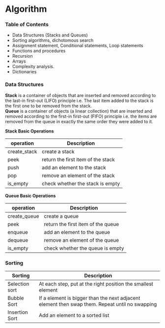 # Algorithm

### Table of Contents

* Data Structures (Stacks and Queues)
* Sorting algorithms, dichotomous search
* Assignment statement, Conditional statements, Loop statements
* Functions and procedures
* Recursion
* Arrays
* Complexity analysis.
* Dictionaries


### Data Structures

<b>Stack</b> is a container of objects that are inserted and removed according to the last-in first-out (LIFO) principle i.e. The last item added to the stack is the first one to be removed from the stack.</br>
<b>Queue</b> is a container of objects (a linear collection) that are inserted and removed according to the first-in first-out (FIFO) principle i.e. the items are removed from the queue in exactly the same order they were added to it.

<b>Stack Basic Operations</b>

operation  | Description
------------- | -------------
create_stack  | create a stack
peek  |return the first item of the stack
push  | add an element to the stack
pop  |  remove an element of the stack
is_empty  | check whether the stack is empty

<b>Queue Basic Operations</b>

operation  | Description
------------- | -------------
create_queue  | create a queue
peek  |return the first item of the queue
enqueue  | add an element to the queue
dequeue  |  remove an element of the queue
is_empty  | check whether the queue is empty

### Sorting

Sorting  | Description
------------- | -------------
Selection sort  | At each step, put at the right position the smallest element
Bubble Sort  | If a element is bigger than the next adjacent element then swap them. Repeat until no swapping
Insertion Sort  | Add an element to a sorted list




